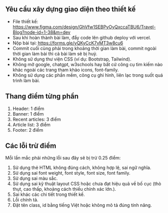 ## Yêu cầu xây dựng giao diện theo thiết kế

- File thiết kế: https://www.figma.com/design/GhVfw1SEBPyOyQxccaTBU6/Travel-Blog?node-id=1-38&m=dev
- Sau khi hoàn thành bài làm, đẩy code lên github deploy với vercel.
- Nộp bài tại: https://forms.gle/vQKyCcK7vMT3w8cu6
- Commit cuối cùng phải trong khoảng thời gian làm bài, commit ngoài thời gian làm bài thì cả bài làm sẽ bị huỷ.
- Không sử dụng thư viện CSS (ví dụ: Bootstrap, Tailwind).
- Không mở google, chatgpt, w3schools hay bất cứ công cụ tìm kiếm nào khác ngoài các trang tham khảo icons, font-family.
- Không sử dụng các phần mềm, công cụ ghi hình, liên lạc trong suốt quá trình làm bài.

## Thang điểm từng phần

1. Header: 1 điểm
2. Banner: 1 điểm
3. Recent articles: 3 điểm
4. Article list: 3 điểm
5. Footer: 2 điểm

## Các lỗi trừ điểm

Mỗi lần mắc phải những lỗi sau đây sẽ bị trừ 0.25 điểm:

1. Sử dụng thẻ HTML không đúng cách, không hợp lệ, sai ngữ nghĩa.
2. Sử dụng sai font weight, font style, font size, font family.
3. Sử dụng sai màu sắc.
4. Sử dụng sai kỹ thuật layout CSS hoặc chưa đạt hiệu quả về bố cục (thò thụt, cao thấp, khoảng cách thiếu chính xác lớn.).
5. Sai khác các chi tiết trong thiết kế.
6. Lỗi chính tả.
7. Đặt tên class, id bằng tiếng Việt hoặc không mô tả đúng tính năng.
